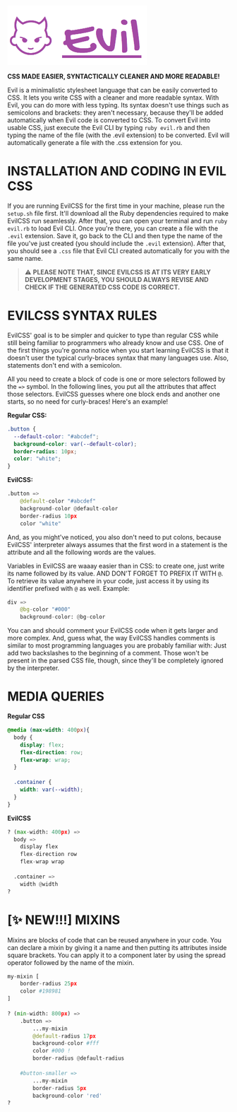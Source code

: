 <img src="./evil-logo.png">

**CSS MADE EASIER, SYNTACTICALLY CLEANER AND MORE READABLE!**

Evil is a minimalistic stylesheet language that can be easily converted to CSS. It lets you write CSS with a cleaner and more readable syntax. With Evil, you can do more with less typing. Its syntax doesn't use things such as semicolons and brackets: they aren't necessary, because they'll be added automatically when Evil code is converted to CSS. To convert Evil into usable CSS, just execute the Evil CLI by typing `ruby evil.rb` and then typing the name of the file (with the .evil extension) to be converted. Evil will automatically generate a file with the .css extension for you.

# INSTALLATION AND CODING IN EVIL CSS

If you are running EvilCSS for the first time in your machine, please run the `setup.sh` file first. It'll download all the Ruby dependencies required to make EvilCSS run seamlessly. After that, you can open your terminal and run `ruby evil.rb` to load Evil CLI. Once you're there, you can create a file with the `.evil` extension. Save it, go back to the CLI and then type the name of the file you've just created (you should include the `.evil` extension). After that, you should see a `.css` file that Evil CLI created automatically for you with the same name.

> ⚠️ **PLEASE NOTE THAT, SINCE EVILCSS IS AT ITS VERY EARLY DEVELOPMENT STAGES, YOU SHOULD ALWAYS REVISE AND CHECK IF THE GENERATED CSS CODE IS CORRECT.**

# EVILCSS SYNTAX RULES

EvilCSS' goal is to be simpler and quicker to type than regular CSS while still being familiar to programmers who already know and use CSS. One of the first things you're gonna notice when you start learning EvilCSS is that it doesn't user the typical curly-braces syntax that many languages use. Also, statements don't end with a semicolon.

All you need to create a block of code is one or more selectors followed by the `=>` symbol. In the following lines, you put all the attributes that affect those selectors. EvilCSS guesses where one block ends and another one starts, so no need for curly-braces! Here's an example!

**Regular CSS:**

```css
.button {
  --default-color: "#abcdef";
  background-color: var(--default-color);
  border-radius: 10px;
  color: "white";
}
```

**EvilCSS:**

```python
.button =>
    @default-color "#abcdef"
    background-color @default-color
    border-radius 10px
    color "white"
```

And, as you might've noticed, you also don't need to put colons, because EvilCSS' interpreter always assumes that the first word in a statement is the attribute and all the following words are the values.

Variables in EvilCSS are waaay easier than in CSS: to create one, just write its name followed by its value. AND DON'T FORGET TO PREFIX IT WITH `@`. To retrieve its value anywhere in your code, just access it by using its identifier prefixed with `@` as well. Example:

```python
div =>
    @bg-color "#000"
    background-color: @bg-color
```

You can and should comment your EvilCSS code when it gets larger and more complex. And, guess what, the way EvilCSS handles comments is similar to most programming languages you are probably familiar with: Just add two backslashes to the beginning of a comment. Those won't be present in the parsed CSS file, though, since they'll be completely ignored by the interpreter.

# MEDIA QUERIES

**Regular CSS**
```css
@media (max-width: 400px){
  body {
    display: flex;
    flex-direction: row;
    flex-wrap: wrap;
  }

  .container {
    width: var(--width);
  }
}
```

**EvilCSS**
```python
? (max-width: 400px) =>
  body =>
    display flex
    flex-direction row
    flex-wrap wrap

  .container =>
    width @width
?
```

# [✨ NEW!!!] MIXINS
Mixins are blocks of code that can be reused anywhere in your code. You can declare a mixin by giving it a name and then putting its attributes inside square brackets. You can apply it to a component later by using the spread operator followed by the name of the mixin.

```python
my-mixin [
    border-radius 25px
    color #198981
]

? (min-width: 800px) =>
    .button =>
        ...my-mixin
        @default-radius 17px
        background-color #fff
        color #000 !
        border-radius @default-radius

    #button-smaller =>
        ...my-mixin
        border-radius 5px
        background-color 'red'
?
```